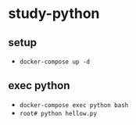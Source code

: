 # study-python

## setup
- `docker-compose up -d`

## exec python
- `docker-compose exec python bash`
- `root# python hellow.py`

